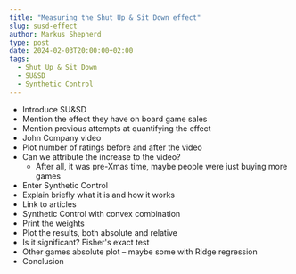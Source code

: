 ```yaml
---
title: "Measuring the Shut Up & Sit Down effect"
slug: susd-effect
author: Markus Shepherd
type: post
date: 2024-02-03T20:00:00+02:00
tags:
  - Shut Up & Sit Down
  - SU&SD
  - Synthetic Control
---
```


* Introduce SU&SD
* Mention the effect they have on board game sales
* Mention previous attempts at quantifying the effect
* John Company video
* Plot number of ratings before and after the video
* Can we attribute the increase to the video?
  * After all, it was pre-Xmas time, maybe people were just buying more games
* Enter Synthetic Control
* Explain briefly what it is and how it works
* Link to articles
* Synthetic Control with convex combination
* Print the weights
* Plot the results, both absolute and relative
* Is it significant? Fisher's exact test
* Other games absolute plot – maybe some with Ridge regression
* Conclusion

